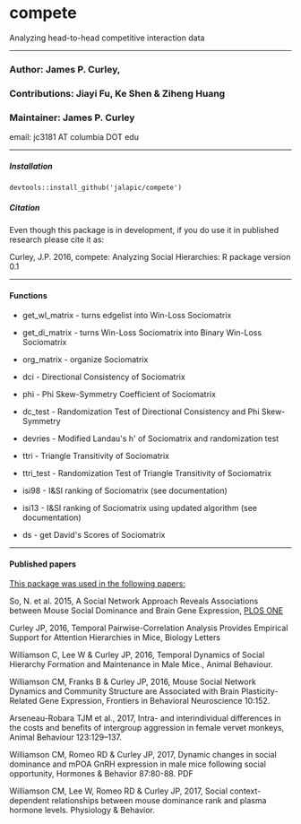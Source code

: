 # compete
Analyzing head-to-head competitive interaction data


-----
### Author: James P. Curley, 
### Contributions: Jiayi Fu, Ke Shen & Ziheng Huang
### Maintainer: James P. Curley
email:  jc3181  AT columbia DOT edu



-----
##### Installation
```
devtools::install_github('jalapic/compete')
```


##### Citation
Even though this package is in development, if you do use it in published research please cite it as:

Curley, J.P.  2016, compete: Analyzing Social Hierarchies: R package version 0.1


------

#### Functions

- get_wl_matrix - turns edgelist into Win-Loss Sociomatrix
- get_di_matrix - turns Win-Loss Sociomatrix into Binary Win-Loss Sociomatrix
- org_matrix - organize Sociomatrix

- dci - Directional Consistency of Sociomatrix
- phi - Phi Skew-Symmetry Coefficient of Sociomatrix
- dc_test - Randomization Test of Directional Consistency and Phi Skew-Symmetry
- devries - Modified Landau's h' of Sociomatrix and randomization test
- ttri - Triangle Transitivity of Sociomatrix
- ttri_test - Randomization Test of Triangle Transitivity of Sociomatrix
- isi98 - I&SI ranking of Sociomatrix (see documentation)
- isi13 - I&SI ranking of Sociomatrix using updated algorithm (see documentation)
- ds - get David's Scores of Sociomatrix




------

#### Published papers

<u>This package was used in the following papers:</u>

So, N. et al. 2015, A Social Network Approach Reveals Associations between Mouse Social Dominance and Brain Gene Expression,  <a href="http://journals.plos.org/plosone/article?id=10.1371/journal.pone.0134509" target="_blank">PLOS ONE</a>

Curley JP, 2016, Temporal Pairwise-Correlation Analysis Provides Empirical Support for Attention Hierarchies in Mice, Biology Letters

Williamson C, Lee W & Curley JP, 2016, Temporal Dynamics of Social Hierarchy Formation and Maintenance in Male Mice., Animal Behaviour.

Williamson CM, Franks B & Curley JP, 2016, Mouse Social Network Dynamics and Community Structure are Associated with Brain Plasticity-Related Gene Expression, Frontiers in Behavioral Neuroscience 10:152.

Arseneau-Robara TJM et al., 2017, Intra- and interindividual differences in the costs and benefits of intergroup aggression in female vervet monkeys, Animal Behaviour 123:129–137.

Williamson CM, Romeo RD & Curley JP, 2017, Dynamic changes in social dominance and mPOA GnRH expression in male mice following social opportunity, Hormones & Behavior 87:80-88. 
PDF

Williamson CM, Lee W, Romeo RD & Curley JP, 2017, Social context-dependent relationships between mouse dominance rank and plasma hormone levels. Physiology & Behavior.


<br>
<br>
